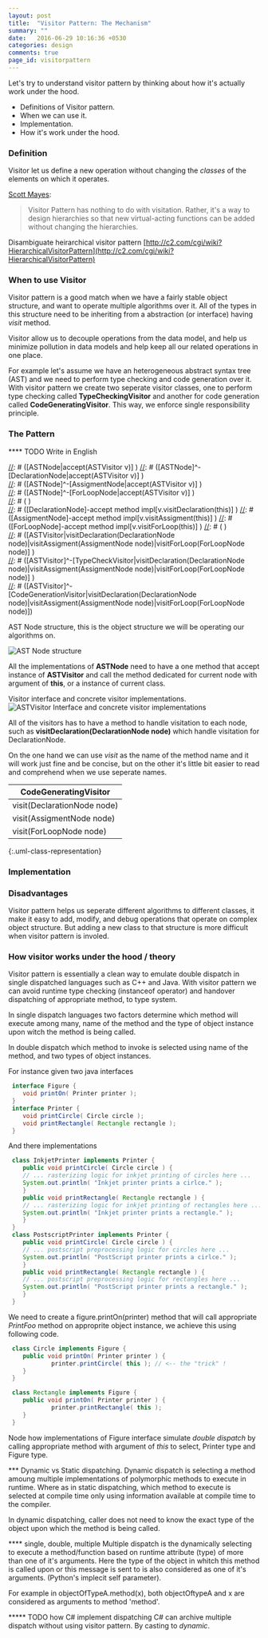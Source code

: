 ```yaml
---
layout: post
title:  "Visitor Pattern: The Mechanism"
summary: ""
date:   2016-06-29 10:16:36 +0530
categories: design
comments: true
page_id: visitorpattern
---
```


Let's try to understand visitor pattern by thinking about how it's actually work under the hood.

- Definitions of Visitor pattern.
- When we can use it.
- Implementation.
- How it's work under the hood.

### Definition
Visitor let us define a new operation without changing the *classes* of the elements on which it operates.

[Scott Mayes](http://www.artima.com/cppsource/top_cpp_aha_moments.html):

> Visitor Pattern has nothing to do with visitation. Rather, it's a way to design hierarchies so that new virtual-acting functions can be added without changing the hierarchies.

Disambiguate heirarchical visitor pattern
[http://c2.com/cgi/wiki?HierarchicalVisitorPattern](http://c2.com/cgi/wiki?HierarchicalVisitorPattern)

### When to use Visitor
Visitor pattern is a good match when we have a fairly stable object structure, and want to operate multiple algorithms over it. All of the types in this structure need to be inheriting from a abstraction (or interface) having *visit* method.

Visitor allow us to decouple operations from the data model, and help us minimize pollution in data models and help keep all our related operations in one place.

For example let's assume we have an heterogeneous abstract syntax tree (AST) and we need to perform type checking and code generation over it. With visitor pattern we create two seperate visitor classes, one to perform type checking called **TypeCheckingVisitor** and another for code generation called **CodeGeneratingVisitor**. This way, we enforce single responsibility principle.

### The Pattern
**** TODO Write in English

[//]: # (***** Graph model 																															   )
[//]: # (http://yuml.me/diagram/scruffy/class/draw																									   )	
[//]: # ([ASTNode|accept(ASTVisitor v)]																												   )
[//]: # ([ASTNode]^-[DeclarationNode|accept(ASTVisitor v)]																							   )	
[//]: # ([ASTNode]^-[AssigmentNode|accept(ASTVisitor v)]																							   )	  
[//]: # ([ASTNode]^-[ForLoopNode|accept(ASTVisitor v)]																								   )	
[//]: # (																																			   )	 
[//]: # ([DeclarationNode]-accept method impl[v.visitDeclaration(this)]																				   )
[//]: # ([AssigmentNode]-accept method impl[v.visitAssigment(this)]																					   )
[//]: # ([ForLoopNode]-accept method impl[v.visitForLoop(this)]																						   )
[//]: # (																																			   )	 
[//]: # ([ASTVisitor|visitDeclaration(DeclarationNode node)|visitAssigment(AssigmentNode node)|visitForLoop(ForLoopNode node)]						   )	
[//]: # ([ASTVisitor]^-[TypeCheckVisitor|visitDeclaration(DeclarationNode node)|visitAssigment(AssigmentNode node)|visitForLoop(ForLoopNode node)]	   )	
[//]: # ([ASTVisitor]^-[CodeGenerationVisitor|visitDeclaration(DeclarationNode node)|visitAssigment(AssigmentNode node)|visitForLoop(ForLoopNode node)])

AST Node structure, this is the object structure we will be operating our algorithms on.

![AST Node structure](http://blog.dhananjaya.me/static/image/c0d1831f.png)

All the implementations of **ASTNode** need to have a one method that accept instance of **ASTVisitor** and call the method dedicated for current node with argument of **this**, or a instance of current class.

Visitor interface and concrete visitor implementations.
![ASTVisitor Interface and concrete visitor implementations](http://blog.dhananjaya.me/static/image/c66d3d58.png)

All of the visitors has to have a method to handle visitation to each node, such as **visitDeclaration(DeclarationNode node)** which handle visitation for DeclarationNode.

On the one hand we can use *visit* as the name of the method name and it will work just fine and be concise, but on the other it's little bit easier to read and comprehend when we use seperate names.

 CodeGeneratingVisitor     |
---------------------------|
visit(DeclarationNode node)|
visit(AssigmentNode node)  |
visit(ForLoopNode node)    |
{:.uml-class-representation}


### Implementation

### Disadvantages
Visitor pattern helps us seperate different algorithms to different classes, it make it easy to add, modify, and debug operations that operate on complex object structure. But adding a new class to that structure is more difficult when visitor pattern is involed.

### How visitor works under the hood / theory
Visitor pattern is essentially a clean way to emulate double dispatch in single dispatched languages such as C++ and Java. With visitor pattern we can avoid runtime type checking (instanceof operator) and handover dispatching of appropriate method, to type system. 

In single dispatch languages two factors determine which method will execute among many, name of the method and the type of object instance upon witch the method is being called.

In double dispatch which method to invoke is selected using name of the method, and two types of object instances.

For instance given two java interfaces

```java
 interface Figure {
	void printOn( Printer printer );
 }
 interface Printer {
	void printCircle( Circle circle );
	void printRectangle( Rectangle rectangle );
 }
```

And there implementations 

```java
 class InkjetPrinter implements Printer {
	public void printCircle( Circle circle ) {
	// ... rasterizing logic for inkjet printing of circles here ...
	System.out.println( "Inkjet printer prints a cirlce." );
	}
	public void printRectangle( Rectangle rectangle ) {
	// ... rasterizing logic for inkjet printing of rectangles here ...
	System.out.println( "Inkjet printer prints a rectangle." );
	}
 }
 class PostscriptPrinter implements Printer {
	public void printCircle( Circle circle ) {
	// ... postscript preprocessing logic for circles here ...
	System.out.println( "PostScript printer prints a cirlce." );
	}
	public void printRectangle( Rectangle rectangle ) {
	// ... postscript preprocessing logic for rectangles here ...
	System.out.println( "PostScript printer prints a rectangle." );
	}
 }
```

We need to create a figure.printOn(printer) method that will call appropriate *PrintFoo* method on approprite object instance, we achieve this using following code.

```java
 class Circle implements Figure {
	public void printOn( Printer printer ) {
        	printer.printCircle( this ); // <-- the "trick" !
	}
 }

 class Rectangle implements Figure {
	public void printOn( Printer printer ) {
	        printer.printRectangle( this );
	}
 }
```

Node how implementations of Figure interface simulate *double dispatch* by calling appropriate method with argument of *this* to select, Printer type and Figure type.




*** Dynamic vs Static dispatching.
Dynamic dispatch is selecting a method amoung multiple implementations of polymorphic methods to execute in runtime. Where as in static dispatching, which method to execute is selected at compile time only using information available at compile time to the compiler.

In dynamic dispatching, caller does not need to know the exact type of the object upon which the method is being called. 


**** single, double, multiple
Multiple dispatch is the dynamically selecting to execute a method/function based on runtime attribute (type) of more than one of it's arguments. Here the type of the object in whitch this method is called upon or this message is sent to is also considered as one of it's arguments. (Python's implecit self parameter).

For example in objectOfTypeA.method(x), both objectOftypeA and x are considered as arguments to method 'method'.

***** TODO how C# implement dispatching 
C# can archive multiple dispatch without using visitor pattern.
By casting to *dynamic*.
